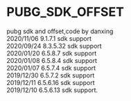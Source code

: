 # PUBG_SDK_OFFSET
pubg sdk and offset,code by danxing<br>
2020/11/06 9.1.7.1 sdk support <br>
2020/09/24 8.3.5.32 sdk support <br>
2020/01/20 6.5.8.7 sdk support <br>
2020/01/08 6.5.8.4 sdk support <br>
2020/01/07 6.5.7.4 sdk support <br>
2019/12/30 6.5.7.2 sdk support <br>
2019/12/11 6.5.6.16 sdk support <br>
2019/12/10 6.5.6.13 sdk support. 
